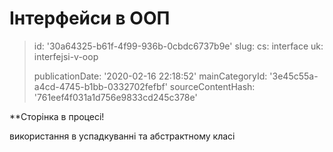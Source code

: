 Інтерфейси в ООП
================

> id: '30a64325-b61f-4f99-936b-0cbdc6737b9e'
> slug:
> 	cs: interface
> 	uk: interfejsi-v-oop
> 
> publicationDate: '2020-02-16 22:18:52'
> mainCategoryId: '3e45c55a-a4cd-4745-b1bb-0332702fefbf'
> sourceContentHash: '761eef4f031a1d756e9833cd245c378e'

**Сторінка в процесі!

використання в успадкуванні та абстрактному класі
